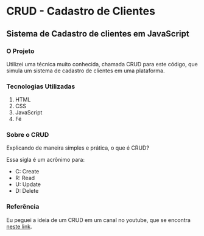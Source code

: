 # CRUD - Cadastro de Clientes

## Sistema de Cadastro de clientes em JavaScript

### O Projeto

 Utilizei uma técnica muito conhecida, chamada CRUD para este código, que simula um sistema de cadastro de clientes em uma plataforma.

### Tecnologias Utilizadas

  1. HTML
  2. CSS
  3. JavaScript
  4. Fé
   
### Sobre o CRUD

Explicando de maneira simples e prática, o que é CRUD?

Essa sigla é um acrônimo para:

- C: Create
- R: Read
- U: Update
- D: Delete

### Referência

Eu peguei a ideia de um CRUD em um canal no youtube, que se encontra [neste link](https://www.youtube.com/watch?v=_HEIqE_qqbQ).
